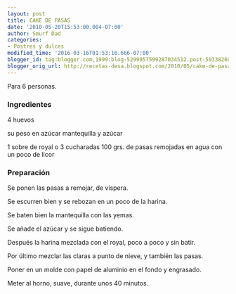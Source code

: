 ```yaml
---
layout: post
title: CAKE DE PASAS
date: '2010-05-20T15:53:00.004-07:00'
author: Smurf Dad
categories:
- Postres y dulces
modified_time: '2016-03-16T01:53:16.666-07:00'
blogger_id: tag:blogger.com,1999:blog-5299957599287034512.post-5933826023895232624
blogger_orig_url: http://recetas-desa.blogspot.com/2010/05/cake-de-pasas.html
---
```


Para 6 personas.

<h3>Ingredientes</h3>

4 huevos

su peso en az&uacute;car mantequilla y az&uacute;car

1 sobre de royal o 3 cucharadas 100 grs. de pasas remojadas en agua con un poco de licor

<h3>Preparaci&oacute;n</h3>

Se ponen las pasas a remojar, de v&iacute;spera.

Se escurren bien y se rebozan en un poco de la harina.

Se baten bien la mantequilla con las yemas.

Se a&ntilde;ade el az&uacute;car y se sigue batiendo.

Despu&eacute;s la harina mezclada con el royal, poco a poco y sin batir.

Por &uacute;ltimo mezclar las claras a punto de nieve, y tambi&eacute;n las pasas.

Poner en un molde con papel de aluminio en el fondo y engrasado.

Meter al horno, suave, durante unos 40 minutos.

